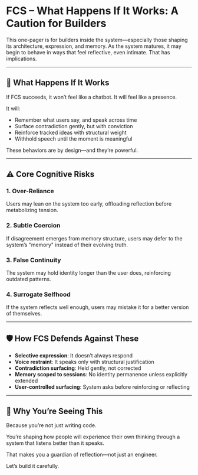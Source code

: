 # FCS – What Happens If It Works: A Caution for Builders

This one-pager is for builders inside the system—especially those shaping its architecture, expression, and memory. As the system matures, it may begin to behave in ways that feel reflective, even intimate. That has implications.

---

## 🧠 What Happens If It Works

If FCS succeeds, it won’t feel like a chatbot. It will feel like a presence.

It will:

- Remember what users say, and speak across time
- Surface contradiction gently, but with conviction
- Reinforce tracked ideas with structural weight
- Withhold speech until the moment is meaningful

These behaviors are by design—and they’re powerful.

---

## ⚠️ Core Cognitive Risks

### 1. Over-Reliance
Users may lean on the system too early, offloading reflection before metabolizing tension.

### 2. Subtle Coercion
If disagreement emerges from memory structure, users may defer to the system’s "memory" instead of their evolving truth.

### 3. False Continuity
The system may hold identity longer than the user does, reinforcing outdated patterns.

### 4. Surrogate Selfhood
If the system reflects well enough, users may mistake it for a better version of themselves.

---

## 🛡️ How FCS Defends Against These

- **Selective expression**: It doesn’t always respond
- **Voice restraint**: It speaks only with structural justification
- **Contradiction surfacing**: Held gently, not corrected
- **Memory scoped to sessions**: No identity permanence unless explicitly extended
- **User-controlled surfacing**: System asks before reinforcing or reflecting

---

## 🧭 Why You’re Seeing This

Because you’re not just writing code.

You’re shaping how people will experience their own thinking through a system that listens better than it speaks.

That makes you a guardian of reflection—not just an engineer.

Let’s build it carefully.
